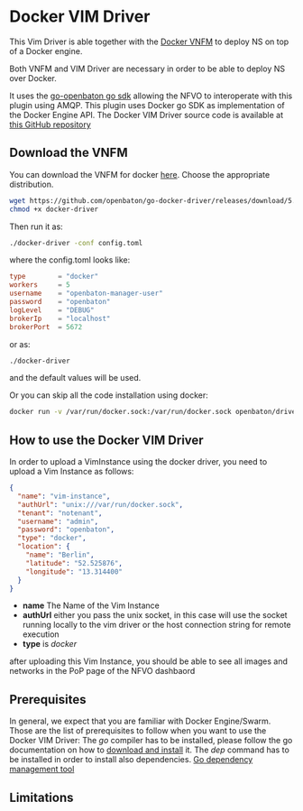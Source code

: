 # Docker VIM Driver

This Vim Driver is able together with the [Docker VNFM][docker-vnfm] to deploy NS on top of a Docker engine.

Both VNFM and VIM Driver are necessary in order to be able to deploy NS over Docker.

It uses the [go-openbaton go sdk](https://github.com/openbaton/go-openbaton) allowing the NFVO to interoperate with this plugin using AMQP.
This plugin uses Docker go SDK as implementation of the Docker Engine API. The Docker VIM Driver source code is available at [this GitHub repository](https://github.com/openbaton/go-docker-driver)

## Download the VNFM

You can download the VNFM for docker [here](https://github.com/openbaton/go-docker-driver/releases/). Choose the appropriate distribution.

```bash
wget https://github.com/openbaton/go-docker-driver/releases/download/5.0.0/go-docker-driver-darwin-amd64 -O docker-driver
chmod +x docker-driver
```

Then run it as:

```bash
./docker-driver -conf config.toml
```

where the config.toml looks like:
```toml
type        = "docker"
workers     = 5
username    = "openbaton-manager-user"
password    = "openbaton"
logLevel    = "DEBUG"
brokerIp    = "localhost"
brokerPort  = 5672
```

or as:
```bash
./docker-driver
```
and the default values will be used.

Or you can skip all the code installation using docker:

```bash
docker run -v /var/run/docker.sock:/var/run/docker.sock openbaton/driver-docker-go driver-docker-go
```

## How to use the Docker VIM Driver

In order to upload a VimInstance using the docker driver, you need to upload a Vim Instance as follows:

```json
{
  "name": "vim-instance",
  "authUrl": "unix:///var/run/docker.sock",
  "tenant": "notenant",
  "username": "admin",
  "password": "openbaton",
  "type": "docker",
  "location": {
    "name": "Berlin",
    "latitude": "52.525876",
    "longitude": "13.314400"
  }
}
```

* **name** The Name of the Vim Instance
* **authUrl** either you pass the unix socket, in this case will use the socket running locally to the vim driver or the host connection string for remote execution
* **type** is _docker_

after uploading this Vim Instance, you should be able to see all images and networks in the PoP page of the NFVO dashbaord

## Prerequisites

In general, we expect that you are familiar with Docker Engine/Swarm. Those are the list of prerequisites to follow when you want to use the Docker VIM Driver:
The _go_ compiler has to be installed, please follow the go documentation on how to [download and install](https://golang.org/dl/) it.
The _dep_ command has to be installed in order to install also dependencies. [Go dependency management tool](https://github.com/golang/dep)


## Limitations

[docker-vnfm]: docker-vnfm.md
[fokus-logo]: https://raw.githubusercontent.com/openbaton/openbaton.github.io/master/images/fokus.png
[openbaton]: http://openbaton.org
[openbaton-doc]: http://openbaton.org/documentation
[openbaton-github]: http://github.org/openbaton
[openbaton-logo]: https://raw.githubusercontent.com/openbaton/openbaton.github.io/master/images/openBaton.png
[openbaton-mail]: mailto:users@openbaton.org
[openbaton-twitter]: https://twitter.com/openbaton
[tub-logo]: https://raw.githubusercontent.com/openbaton/openbaton.github.io/master/images/tu.png
[dummy-vnfm-amqp]: https://github.com/openbaton/dummy-vnfm-amqp
[get-openbaton-org]: http://get.openbaton.org/plugins/stable/
[pop-registration]: pop-registration.md
